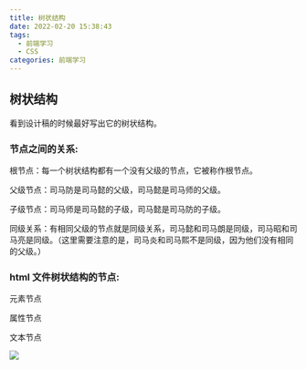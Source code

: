 ```yaml
---
title: 树状结构
date: 2022-02-20 15:38:43
tags:
  - 前端学习
  - CSS
categories: 前端学习
---
```


<!-- toc -->
<!--more-->

## 树状结构

看到设计稿的时候最好写出它的树状结构。

### 节点之间的关系:

根节点：每一个树状结构都有一个没有父级的节点，它被称作根节点。

父级节点：司马防是司马懿的父级，司马懿是司马师的父级。

子级节点：司马师是司马懿的子级，司马懿是司马防的子级。

同级关系：有相同父级的节点就是同级关系，司马懿和司马朗是同级，司马昭和司马亮是同级。（这里需要注意的是，司马炎和司马熙不是同级，因为他们没有相同的父级。）

### html 文件树状结构的节点:

元素节点

属性节点

文本节点

![](https://i.loli.net/2021/08/09/IczVh5pnkZjt4MC.png)
